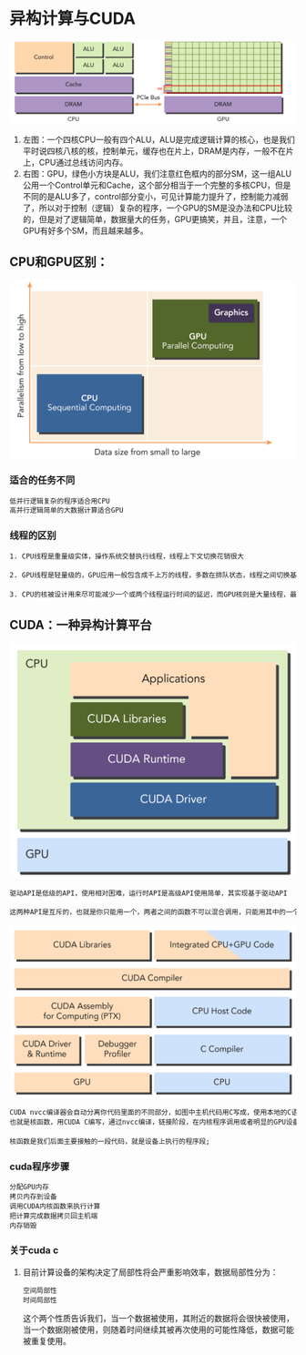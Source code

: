# 异构计算与CUDA

![异构架构图](./img/异构架构.png)


1. 左图：一个四核CPU一般有四个ALU，ALU是完成逻辑计算的核心，也是我们平时说四核八核的核，控制单元，缓存也在片上，DRAM是内存，一般不在片上，CPU通过总线访问内存。
2. 右图：GPU，绿色小方块是ALU，我们注意红色框内的部分SM，这一组ALU公用一个Control单元和Cache，这个部分相当于一个完整的多核CPU，但是不同的是ALU多了，control部分变小，可见计算能力提升了，控制能力减弱了，所以对于控制（逻辑）复杂的程序，一个GPU的SM是没办法和CPU比较的，但是对了逻辑简单，数据量大的任务，GPU更搞笑，并且，注意，一个GPU有好多个SM，而且越来越多。


## CPU和GPU区别：


![cpu与gpu配合](./img/cpu&gpu.png)

### 适合的任务不同
   
```xml
低并行逻辑复杂的程序适合用CPU
高并行逻辑简单的大数据计算适合GPU
```

### 线程的区别
```xml
1. CPU线程是重量级实体，操作系统交替执行线程，线程上下文切换花销很大

2. GPU线程是轻量级的，GPU应用一般包含成千上万的线程，多数在排队状态，线程之间切换基本没有开销。

3. CPU的核被设计用来尽可能减少一个或两个线程运行时间的延迟，而GPU核则是大量线程，最大幅度提高吞吐量
```


## CUDA：一种异构计算平台

![cuda api](./img/cuda1.png)

```xml
驱动API是低级的API，使用相对困难，运行时API是高级API使用简单，其实现基于驱动API

这两种API是互斥的，也就是你只能用一个，两者之间的函数不可以混合调用，只能用其中的一个库
```


![CUDA 编译器](./img/cuda2.png)

```xml
CUDA nvcc编译器会自动分离你代码里面的不同部分，如图中主机代码用C写成，使用本地的C语言编译器编译，设备端代码，
也就是核函数，用CUDA C编写，通过nvcc编译，链接阶段，在内核程序调用或者明显的GPU设备操作时，添加运行时库;

核函数是我们后面主要接触的一段代码，就是设备上执行的程序段;
```


### cuda程序步骤

```xml
分配GPU内存
拷贝内存到设备
调用CUDA内核函数来执行计算
把计算完成数据拷贝回主机端
内存销毁
```

### 关于cuda c

1. 目前计算设备的架构决定了局部性将会严重影响效率，数据局部性分为：
   ```xml
   空间局部性
   时间局部性
   ``` 
   这个两个性质告诉我们，当一个数据被使用，其附近的数据将会很快被使用，当一个数据刚被使用，则随着时间继续其被再次使用的可能性降低，数据可能被重复使用。
